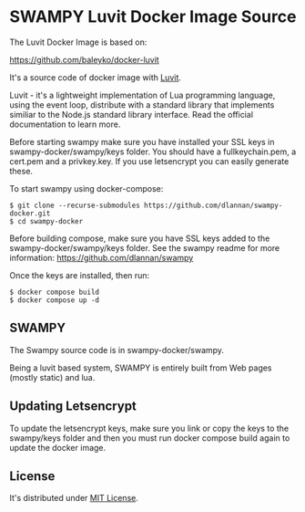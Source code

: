 # SWAMPY Luvit Docker Image Source

The Luvit Docker Image is based on:

https://github.com/baleyko/docker-luvit

It's a source code of docker image with [Luvit](https://luvit.io/).

Luvit - it's a lightweight implementation of Lua programming language, using the event loop, distribute with a standard library that implements similiar to the Node.js standard library interface.
Read the official documentation to learn more.

Before starting swampy make sure you have installed your SSL keys in swampy-docker/swampy/keys folder.
You should have a fullkeychain.pem, a cert.pem and a privkey.key. 
If you use letsencrypt you can easily generate these.

To start swampy using docker-compose:

```shell
$ git clone --recurse-submodules https://github.com/dlannan/swampy-docker.git
$ cd swampy-docker
```

Before building compose, make sure you have SSL keys added to the swampy-docker/swampy/keys folder. 
See the swampy readme for more information: https://github.com/dlannan/swampy

Once the keys are installed, then run:
```
$ docker compose build
$ docker compose up -d
```

## SWAMPY 

The Swampy source code is in swampy-docker/swampy.

Being a luvit based system, SWAMPY is entirely built from Web pages (mostly static) and lua.

## Updating Letsencrypt

To update the letsencrypt keys, make sure you link or copy the keys to the 
swampy/keys folder and then you must run docker compose build again to update the 
docker image. 

## License
  
It's distributed under [MIT License](LICENSE).
